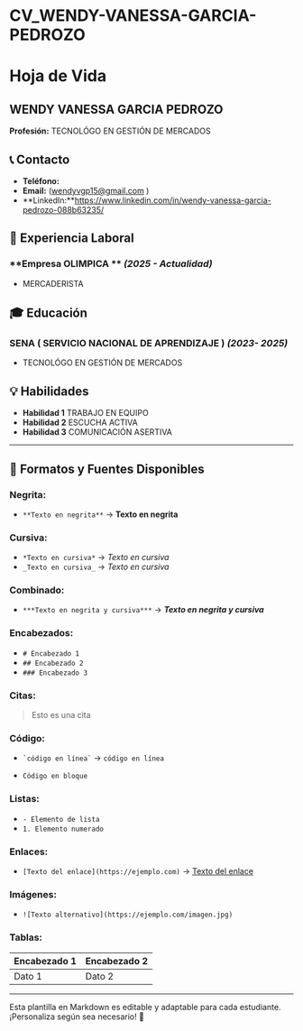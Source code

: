 # CV_WENDY-VANESSA-GARCIA-PEDROZO 
# Hoja de Vida

##  WENDY VANESSA GARCIA PEDROZO 
**Profesión:** TECNOLÓGO EN GESTIÓN DE MERCADOS 

## 📞 Contacto
- **Teléfono:** 
- **Email:** (wendyvgp15@gmail.com )
- **LinkedIn:**https://www.linkedin.com/in/wendy-vanessa-garcia-pedrozo-088b63235/

## 🏢 Experiencia Laboral
### **Empresa OLIMPICA ** _(2025 - Actualidad)_
- MERCADERISTA 

## 🎓 Educación
### **SENA ( SERVICIO NACIONAL DE APRENDIZAJE )** _(2023- 2025)_
- TECNOLÓGO EN GESTIÓN DE MERCADOS 

## 💡 Habilidades
- **Habilidad 1** TRABAJO EN EQUIPO 
- **Habilidad 2** ESCUCHA ACTIVA 
- **Habilidad 3** COMUNICACIÓN ASERTIVA 

---

## 🎨 Formatos y Fuentes Disponibles

### **Negrita:**
- `**Texto en negrita**` → **Texto en negrita**

### **Cursiva:**
- `*Texto en cursiva*` → *Texto en cursiva*
- `_Texto en cursiva_` → _Texto en cursiva_

### **Combinado:**
- `***Texto en negrita y cursiva***` → ***Texto en negrita y cursiva***

### **Encabezados:**
- `# Encabezado 1`
- `## Encabezado 2`
- `### Encabezado 3`

### **Citas:**
> Esto es una cita

### **Código:**
- `` `código en línea` `` → `código en línea`
- ```
  Código en bloque
  ```

### **Listas:**
- `- Elemento de lista`
- `1. Elemento numerado`

### **Enlaces:**
- `[Texto del enlace](https://ejemplo.com)` → [Texto del enlace](https://ejemplo.com)

### **Imágenes:**
- `![Texto alternativo](https://ejemplo.com/imagen.jpg)`

### **Tablas:**
| Encabezado 1 | Encabezado 2 |
|-------------|-------------|
| Dato 1     | Dato 2      |

---

Esta plantilla en Markdown es editable y adaptable para cada estudiante. ¡Personaliza según sea necesario! 🎯

